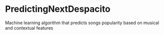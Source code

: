 # PredictingNextDespacito
Machine learning algorithm that predicts songs popularity based on musical and contextual features
